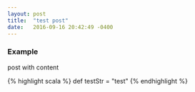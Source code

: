```yaml
---
layout: post
title:  "test post"
date:   2016-09-16 20:42:49 -0400
---
```


### Example

post with content

{% highlight scala %}
def testStr = "test"
{% endhighlight %}
